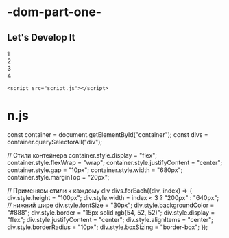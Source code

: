 # -dom-part-one-
<!DOCTYPE html>
<html lang="en">

<head>
    <meta charset="UTF-8">
    <title>Box Layout</title>
</head>

<body>
    <h2>Let's Develop It</h2>
    <div id="container">
        <div>1</div>
        <div>2</div>
        <div>3</div>
        <div>4</div>
    </div>

    <script src="script.js"></script>
</body>
<script src="n.js"></script>

</html>

# n.js
const container = document.getElementById("container");
const divs = container.querySelectorAll("div");

// Стили контейнера
container.style.display = "flex";
container.style.flexWrap = "wrap";
container.style.justifyContent = "center";
container.style.gap = "10px";
container.style.width = "680px";
container.style.marginTop = "20px";

// Применяем стили к каждому div
divs.forEach((div, index) => {
    div.style.height = "100px";
    div.style.width = index < 3 ? "200px" : "640px"; // нижний шире
    div.style.fontSize = "30px";
    div.style.backgroundColor = "#888";
    div.style.border = "15px solid rgb(54, 52, 52)";
    div.style.display = "flex";
    div.style.justifyContent = "center";
    div.style.alignItems = "center";
    div.style.borderRadius = "10px";
    div.style.boxSizing = "border-box";
});
